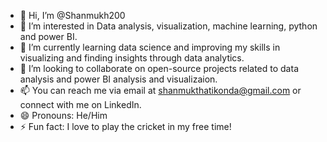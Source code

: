 - 👋 Hi, I’m @Shanmukh200
- 👀 I’m interested in  Data analysis, visualization, machine learning, python and power BI.
- 🌱 I’m currently learning data science and improving my skills in visualizing and finding insights through data analytics.
- 💞️ I’m looking to collaborate on open-source projects related to data analysis and power BI analysis and visualizaion.
- 📫 You can reach me via email at shanmukthatikonda@gmail.com or connect with me on LinkedIn.
- 😄 Pronouns: He/Him
- ⚡ Fun fact: I love to play the cricket in my free time!

<!---
Shanmukh200/Shanmukh200 is a ✨ special ✨ repository because its `README.md` (this file) appears on your GitHub profile.
You can click the Preview link to take a look at your changes.
--->
